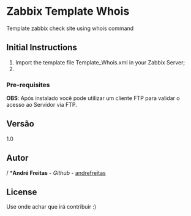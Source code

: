 # Zabbix Template Whois
Template zabbix check site using whois command

## Initial Instructions

1. Import the template file Template_Whois.xml in your Zabbix Server;
2. 

### Pre-requisites



**OBS**: Após instalado você pode utilizar um cliente FTP para validar o acesso ao Servidor via FTP.

## Versão

1.0

## Autor

/ ***André Freitas** - *Github* - [andrefreitas](https://github.com/joelcpinheiro) 


## License

Use onde achar que irá contribuir :)


